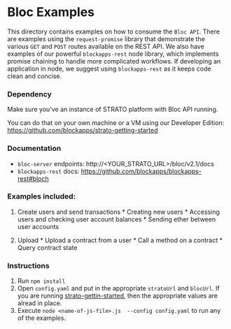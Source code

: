 # Bloc Examples

This directory contains examples on how to consume the `Bloc API`. There are examples using the `request-promise` library that demonstrate the various `GET` and `POST` routes available on the REST API. We also have examples of our powerful `blockapps-rest` node library, which implements promise chaining to handle more complicated workflows. If developing an application in node, we suggest using `blockapps-rest` as it keeps code clean and concise.

### Dependency
Make sure you've an instance of STRATO platform with Bloc API running.

You can do that on your own machine or a VM using our Developer Edition: https://github.com/blockapps/strato-getting-started

### Documentation
* `bloc-server` endpoints: http://<YOUR_STRATO_URL>/bloc/v2.1/docs
* `blockapps-rest` docs: https://github.com/blockapps/blockapps-rest#bloch

### Examples included:

  1. Create users and send transactions
    * Creating new users
    * Accessing users and checking user account balances
    * Sending ether between user accounts

  2. Upload
    * Upload a contract from a user
    * Call a method on a contract
    * Query contract state

### Instructions
  1. Run `npm install`
  2. Open `config.yaml` and put in the appropriate `stratoUrl` and `blocUrl`. If you are running [strato-gettin-started](https://github.com/blockapps/strato-getting-started), then the appropriate values are alread in place.
  3. Execute `node <name-of-js-file>.js  --config config.yaml` to run any of the examples.
  
